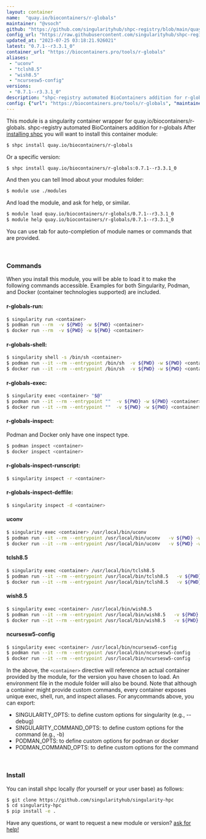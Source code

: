 ```yaml
---
layout: container
name:  "quay.io/biocontainers/r-globals"
maintainer: "@vsoch"
github: "https://github.com/singularityhub/shpc-registry/blob/main/quay.io/biocontainers/r-globals/container.yaml"
config_url: "https://raw.githubusercontent.com/singularityhub/shpc-registry/main/quay.io/biocontainers/r-globals/container.yaml"
updated_at: "2023-07-25 03:18:21.926021"
latest: "0.7.1--r3.3.1_0"
container_url: "https://biocontainers.pro/tools/r-globals"
aliases:
 - "uconv"
 - "tclsh8.5"
 - "wish8.5"
 - "ncursesw5-config"
versions:
 - "0.7.1--r3.3.1_0"
description: "shpc-registry automated BioContainers addition for r-globals"
config: {"url": "https://biocontainers.pro/tools/r-globals", "maintainer": "@vsoch", "description": "shpc-registry automated BioContainers addition for r-globals", "latest": {"0.7.1--r3.3.1_0": "sha256:49641b017b850601c73c9a9dcd31eaaf7d4dc97459378f1a4f0f977d1a96f547"}, "tags": {"0.7.1--r3.3.1_0": "sha256:49641b017b850601c73c9a9dcd31eaaf7d4dc97459378f1a4f0f977d1a96f547"}, "docker": "quay.io/biocontainers/r-globals", "aliases": {"uconv": "/usr/local/bin/uconv", "tclsh8.5": "/usr/local/bin/tclsh8.5", "wish8.5": "/usr/local/bin/wish8.5", "ncursesw5-config": "/usr/local/bin/ncursesw5-config"}}
---
```


This module is a singularity container wrapper for quay.io/biocontainers/r-globals.
shpc-registry automated BioContainers addition for r-globals
After [installing shpc](#install) you will want to install this container module:


```bash
$ shpc install quay.io/biocontainers/r-globals
```

Or a specific version:

```bash
$ shpc install quay.io/biocontainers/r-globals:0.7.1--r3.3.1_0
```

And then you can tell lmod about your modules folder:

```bash
$ module use ./modules
```

And load the module, and ask for help, or similar.

```bash
$ module load quay.io/biocontainers/r-globals/0.7.1--r3.3.1_0
$ module help quay.io/biocontainers/r-globals/0.7.1--r3.3.1_0
```

You can use tab for auto-completion of module names or commands that are provided.

<br>

### Commands

When you install this module, you will be able to load it to make the following commands accessible.
Examples for both Singularity, Podman, and Docker (container technologies supported) are included.

#### r-globals-run:

```bash
$ singularity run <container>
$ podman run --rm  -v ${PWD} -w ${PWD} <container>
$ docker run --rm  -v ${PWD} -w ${PWD} <container>
```

#### r-globals-shell:

```bash
$ singularity shell -s /bin/sh <container>
$ podman run --it --rm --entrypoint /bin/sh  -v ${PWD} -w ${PWD} <container>
$ docker run --it --rm --entrypoint /bin/sh  -v ${PWD} -w ${PWD} <container>
```

#### r-globals-exec:

```bash
$ singularity exec <container> "$@"
$ podman run --it --rm --entrypoint ""  -v ${PWD} -w ${PWD} <container> "$@"
$ docker run --it --rm --entrypoint ""  -v ${PWD} -w ${PWD} <container> "$@"
```

#### r-globals-inspect:

Podman and Docker only have one inspect type.

```bash
$ podman inspect <container>
$ docker inspect <container>
```

#### r-globals-inspect-runscript:

```bash
$ singularity inspect -r <container>
```

#### r-globals-inspect-deffile:

```bash
$ singularity inspect -d <container>
```


#### uconv

```bash
$ singularity exec <container> /usr/local/bin/uconv
$ podman run --it --rm --entrypoint /usr/local/bin/uconv   -v ${PWD} -w ${PWD} <container> -c " $@"
$ docker run --it --rm --entrypoint /usr/local/bin/uconv   -v ${PWD} -w ${PWD} <container> -c " $@"
```


#### tclsh8.5

```bash
$ singularity exec <container> /usr/local/bin/tclsh8.5
$ podman run --it --rm --entrypoint /usr/local/bin/tclsh8.5   -v ${PWD} -w ${PWD} <container> -c " $@"
$ docker run --it --rm --entrypoint /usr/local/bin/tclsh8.5   -v ${PWD} -w ${PWD} <container> -c " $@"
```


#### wish8.5

```bash
$ singularity exec <container> /usr/local/bin/wish8.5
$ podman run --it --rm --entrypoint /usr/local/bin/wish8.5   -v ${PWD} -w ${PWD} <container> -c " $@"
$ docker run --it --rm --entrypoint /usr/local/bin/wish8.5   -v ${PWD} -w ${PWD} <container> -c " $@"
```


#### ncursesw5-config

```bash
$ singularity exec <container> /usr/local/bin/ncursesw5-config
$ podman run --it --rm --entrypoint /usr/local/bin/ncursesw5-config   -v ${PWD} -w ${PWD} <container> -c " $@"
$ docker run --it --rm --entrypoint /usr/local/bin/ncursesw5-config   -v ${PWD} -w ${PWD} <container> -c " $@"
```



In the above, the `<container>` directive will reference an actual container provided
by the module, for the version you have chosen to load. An environment file in the
module folder will also be bound. Note that although a container
might provide custom commands, every container exposes unique exec, shell, run, and
inspect aliases. For anycommands above, you can export:

 - SINGULARITY_OPTS: to define custom options for singularity (e.g., --debug)
 - SINGULARITY_COMMAND_OPTS: to define custom options for the command (e.g., -b)
 - PODMAN_OPTS: to define custom options for podman or docker
 - PODMAN_COMMAND_OPTS: to define custom options for the command

<br>

### Install

You can install shpc locally (for yourself or your user base) as follows:

```bash
$ git clone https://github.com/singularityhub/singularity-hpc
$ cd singularity-hpc
$ pip install -e .
```

Have any questions, or want to request a new module or version? [ask for help!](https://github.com/singularityhub/singularity-hpc/issues)